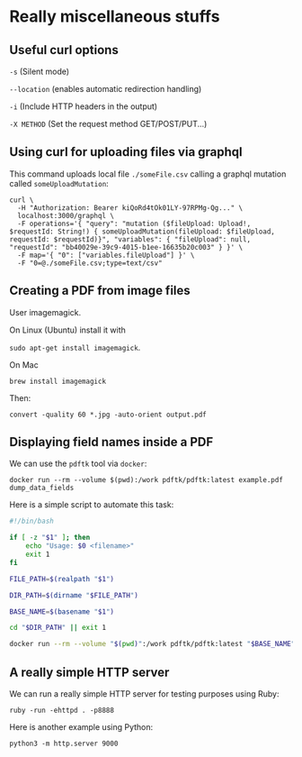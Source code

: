 # Really miscellaneous stuffs
## Useful curl options
`-s` (Silent mode)

`--location` (enables automatic redirection handling)

`-i` (Include HTTP headers in the output)

`-X METHOD` (Set the request method GET/POST/PUT...)

## Using curl for uploading files via graphql
This command uploads local file `./someFile.csv` calling a graphql mutation called `someUploadMutation`:
```
curl \
  -H "Authorization: Bearer kiQoRd4tOk01LY-97RPMg-Qg..." \
  localhost:3000/graphql \
  -F operations='{ "query": "mutation ($fileUpload: Upload!, $requestId: String!) { someUploadMutation(fileUpload: $fileUpload, requestId: $requestId)}", "variables": { "fileUpload": null, "requestId": "bb40029e-39c9-4015-b1ee-16635b20c003" } }' \
  -F map='{ "0": ["variables.fileUpload"] }' \
  -F "0=@./someFile.csv;type=text/csv"
```
## Creating a PDF from image files
User imagemagick. 

On Linux (Ubuntu) install it with 

`sudo apt-get install imagemagick`.

On Mac 

`brew install imagemagick`

Then:

`convert -quality 60 *.jpg -auto-orient output.pdf`

## Displaying field names inside a PDF
We can use the `pdftk` tool via `docker`:

```docker run --rm --volume $(pwd):/work pdftk/pdftk:latest example.pdf dump_data_fields```

Here is a simple script to automate this task:
```bash
#!/bin/bash

if [ -z "$1" ]; then
    echo "Usage: $0 <filename>"
    exit 1
fi

FILE_PATH=$(realpath "$1")

DIR_PATH=$(dirname "$FILE_PATH")

BASE_NAME=$(basename "$1")

cd "$DIR_PATH" || exit 1

docker run --rm --volume "$(pwd)":/work pdftk/pdftk:latest "$BASE_NAME" dump_data_fields
```

## A really simple HTTP server
We can run a really simple HTTP server for testing purposes using Ruby:
```shell
ruby -run -ehttpd . -p8888
```

Here is another example using Python:
```shell
python3 -m http.server 9000
```
